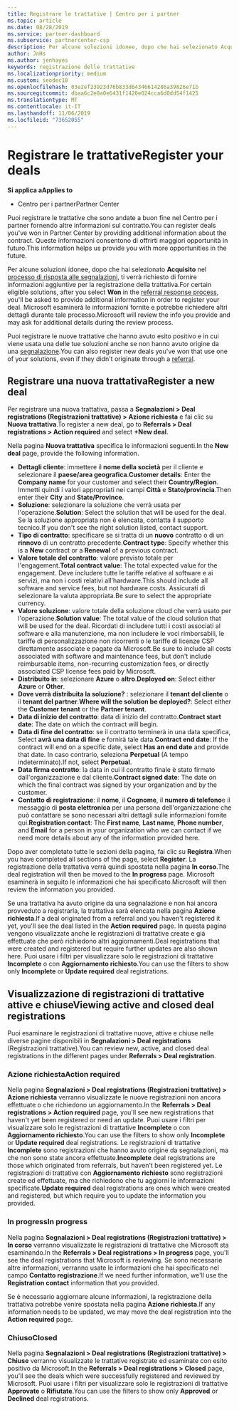 ```yaml
---
title: Registrare le trattative | Centro per i partner
ms.topic: article
ms.date: 08/28/2019
ms.service: partner-dashboard
ms.subservice: partnercenter-csp
description: Per alcune soluzioni idonee, dopo che hai selezionato Acquisito, ti verrà richiesto di fornire informazioni aggiuntive per la registrazione della trattativa. Microsoft esaminerà le informazioni fornite e potrebbe richiedere altri dettagli durante tale processo.
author: JnHs
ms.author: jenhayes
keywords: registrazione delle trattative
ms.localizationpriority: medium
ms.custom: seodec18
ms.openlocfilehash: 03e2ef23923d76b833d64346614286a39826e71b
ms.sourcegitcommit: dbaa6c2e8a0e6431f1420e024cca6d0dd54f1425
ms.translationtype: MT
ms.contentlocale: it-IT
ms.lasthandoff: 11/06/2019
ms.locfileid: "73652055"
---
```

# <a name="register-your-deals"></a><span data-ttu-id="492ea-105">Registrare le trattative</span><span class="sxs-lookup"><span data-stu-id="492ea-105">Register your deals</span></span>

<span data-ttu-id="492ea-106">**Si applica a**</span><span class="sxs-lookup"><span data-stu-id="492ea-106">**Applies to**</span></span>

-  <span data-ttu-id="492ea-107">Centro per i partner</span><span class="sxs-lookup"><span data-stu-id="492ea-107">Partner Center</span></span>

<span data-ttu-id="492ea-108">Puoi registrare le trattative che sono andate a buon fine nel Centro per i partner fornendo altre informazioni sul contratto.</span><span class="sxs-lookup"><span data-stu-id="492ea-108">You can register deals you've won in Partner Center by providing additional information about the contract.</span></span> <span data-ttu-id="492ea-109">Queste informazioni consentono di offrirti maggiori opportunità in futuro.</span><span class="sxs-lookup"><span data-stu-id="492ea-109">This information helps us provide you with more opportunities in the future.</span></span>

<span data-ttu-id="492ea-110">Per alcune soluzioni idonee, dopo che hai selezionato **Acquisito** nel [processo di risposta alle segnalazioni](responding-to-referrals.md), ti verrà richiesto di fornire informazioni aggiuntive per la registrazione della trattativa.</span><span class="sxs-lookup"><span data-stu-id="492ea-110">For certain eligible solutions, after you select **Won** in the [referral response process](responding-to-referrals.md), you'll be asked to provide additional information in order to register your deal.</span></span> <span data-ttu-id="492ea-111">Microsoft esaminerà le informazioni fornite e potrebbe richiedere altri dettagli durante tale processo.</span><span class="sxs-lookup"><span data-stu-id="492ea-111">Microsoft will review the info you provide and may ask for additional details during the review process.</span></span>

<span data-ttu-id="492ea-112">Puoi registrare le nuove trattative che hanno avuto esito positivo e in cui viene usata una delle tue soluzioni anche se non hanno avuto origine da una [segnalazione](referrals.md).</span><span class="sxs-lookup"><span data-stu-id="492ea-112">You can also register new deals you've won that use one of your solutions, even if they didn't originate through a [referral](referrals.md).</span></span> 

## <a name="register-a-new-deal"></a><span data-ttu-id="492ea-113">Registrare una nuova trattativa</span><span class="sxs-lookup"><span data-stu-id="492ea-113">Register a new deal</span></span>

<span data-ttu-id="492ea-114">Per registrare una nuova trattativa, passa a **Segnalazioni > Deal registrations (Registrazioni trattative) > Azione richiesta** e fai clic su **Nuova trattativa**.</span><span class="sxs-lookup"><span data-stu-id="492ea-114">To register a new deal, go to **Referrals > Deal registrations > Action required** and select **+New deal**.</span></span>

<span data-ttu-id="492ea-115">Nella pagina **Nuova trattativa** specifica le informazioni seguenti.</span><span class="sxs-lookup"><span data-stu-id="492ea-115">In the **New deal** page, provide the following information.</span></span>

- <span data-ttu-id="492ea-116">**Dettagli cliente**: immettere il **nome della società** per il cliente e selezionare il **paese/area geografica**.</span><span class="sxs-lookup"><span data-stu-id="492ea-116">**Customer details**: Enter the **Company name** for your customer and select their **Country/Region**.</span></span> <span data-ttu-id="492ea-117">Immetti quindi i valori appropriati nei campi **Città** e **Stato/provincia**.</span><span class="sxs-lookup"><span data-stu-id="492ea-117">Then enter their **City** and **State/Province**.</span></span>
- <span data-ttu-id="492ea-118">**Soluzione**: selezionare la soluzione che verrà usata per l'operazione.</span><span class="sxs-lookup"><span data-stu-id="492ea-118">**Solution**: Select the solution that will be used for the deal.</span></span> <span data-ttu-id="492ea-119">Se la soluzione appropriata non è elencata, contatta il supporto tecnico.</span><span class="sxs-lookup"><span data-stu-id="492ea-119">If you don't see the right solution listed, contact support.</span></span>
- <span data-ttu-id="492ea-120">**Tipo di contratto**: specificare se si tratta di un **nuovo** contratto o di un **rinnovo** di un contratto precedente.</span><span class="sxs-lookup"><span data-stu-id="492ea-120">**Contract type**: Specify whether this is a **New** contract or a **Renewal** of a previous contract.</span></span>
- <span data-ttu-id="492ea-121">**Valore totale del contratto**: valore previsto totale per l'engagement.</span><span class="sxs-lookup"><span data-stu-id="492ea-121">**Total contract value**: The total expected value for the engagement.</span></span> <span data-ttu-id="492ea-122">Deve includere tutte le tariffe relative al software e ai servizi, ma non i costi relativi all'hardware.</span><span class="sxs-lookup"><span data-stu-id="492ea-122">This should include all software and service fees, but not hardware costs.</span></span> <span data-ttu-id="492ea-123">Assicurati di selezionare la valuta appropriata.</span><span class="sxs-lookup"><span data-stu-id="492ea-123">Be sure to select the appropriate currency.</span></span>
- <span data-ttu-id="492ea-124">**Valore soluzione**: valore totale della soluzione cloud che verrà usato per l'operazione.</span><span class="sxs-lookup"><span data-stu-id="492ea-124">**Solution value**: The total value of the cloud solution that will be used for the deal.</span></span> <span data-ttu-id="492ea-125">Ricordati di includere tutti i costi associati al software e alla manutenzione, ma non includere le voci rimborsabili, le tariffe di personalizzazione non ricorrenti o le tariffe di licenze CSP direttamente associate e pagate da Microsoft.</span><span class="sxs-lookup"><span data-stu-id="492ea-125">Be sure to include all costs associated with software and maintenance fees, but don't include reimbursable items, non-recurring customization fees, or directly associated CSP license fees paid by Microsoft.</span></span>
- <span data-ttu-id="492ea-126">**Distribuito in**: selezionare **Azure** o **altro**.</span><span class="sxs-lookup"><span data-stu-id="492ea-126">**Deployed on**: Select either **Azure** or **Other**.</span></span>
- <span data-ttu-id="492ea-127">**Dove verrà distribuita la soluzione?** : selezionare il **tenant del cliente** o il **tenant del partner**.</span><span class="sxs-lookup"><span data-stu-id="492ea-127">**Where will the solution be deployed?**: Select either the **Customer tenant** or the **Partner tenant**.</span></span>
- <span data-ttu-id="492ea-128">**Data di inizio del contratto**: data di inizio del contratto.</span><span class="sxs-lookup"><span data-stu-id="492ea-128">**Contract start date**: The date on which the contract will begin.</span></span>
- <span data-ttu-id="492ea-129">**Data di fine del contratto**: se il contratto terminerà in una data specifica, Select **avrà una data di fine** e fornirà tale data.</span><span class="sxs-lookup"><span data-stu-id="492ea-129">**Contract end date**: If the contract will end on a specific date, select **Has an end date** and provide that date.</span></span> <span data-ttu-id="492ea-130">In caso contrario, seleziona **Perpetual** (A tempo indeterminato).</span><span class="sxs-lookup"><span data-stu-id="492ea-130">If not, select **Perpetual**.</span></span>
- <span data-ttu-id="492ea-131">**Data firma contratto**: la data in cui il contratto finale è stato firmato dall'organizzazione e dal cliente.</span><span class="sxs-lookup"><span data-stu-id="492ea-131">**Contract signed date**: The date on which the final contract was signed by your organization and by the customer.</span></span>
- <span data-ttu-id="492ea-132">**Contatto di registrazione**: il **nome**, il **Cognome**, il **numero di telefono**e il messaggio di **posta elettronica** per una persona dell'organizzazione che può contattare se sono necessari altri dettagli sulle informazioni fornite qui.</span><span class="sxs-lookup"><span data-stu-id="492ea-132">**Registration contact**: The **First name**, **Last name**, **Phone number**, and **Email** for a person in your organization who we can contact if we need more details about any of the information provided here.</span></span>

<span data-ttu-id="492ea-133">Dopo aver completato tutte le sezioni della pagina, fai clic su **Registra**.</span><span class="sxs-lookup"><span data-stu-id="492ea-133">When you have completed all sections of the page, select **Register**.</span></span> <span data-ttu-id="492ea-134">La registrazione della trattativa verrà quindi spostata nella pagina **In corso**.</span><span class="sxs-lookup"><span data-stu-id="492ea-134">The deal registration will then be moved to the **In progress** page.</span></span> <span data-ttu-id="492ea-135">Microsoft esaminerà in seguito le informazioni che hai specificato.</span><span class="sxs-lookup"><span data-stu-id="492ea-135">Microsoft will then review the information you provided.</span></span>

<span data-ttu-id="492ea-136">Se una trattativa ha avuto origine da una segnalazione e non hai ancora provveduto a registrarla, la trattativa sarà elencata nella pagina **Azione richiesta**.</span><span class="sxs-lookup"><span data-stu-id="492ea-136">If a deal originated from a referral and you haven't registered it yet, you'll see the deal listed in the **Action required** page.</span></span> <span data-ttu-id="492ea-137">In questa pagina vengono visualizzate anche le registrazioni di trattative create e già effettuate che però richiedono altri aggiornamenti.</span><span class="sxs-lookup"><span data-stu-id="492ea-137">Deal registrations that were created and registered but require further updates are also shown here.</span></span> <span data-ttu-id="492ea-138">Puoi usare i filtri per visualizzare solo le registrazioni di trattative **Incomplete** o con **Aggiornamento richiesto**.</span><span class="sxs-lookup"><span data-stu-id="492ea-138">You can use the filters to show only **Incomplete** or **Update required** deal registrations.</span></span>

## <a name="viewing-active-and-closed-deal-registrations"></a><span data-ttu-id="492ea-139">Visualizzazione di registrazioni di trattative attive e chiuse</span><span class="sxs-lookup"><span data-stu-id="492ea-139">Viewing active and closed deal registrations</span></span>

<span data-ttu-id="492ea-140">Puoi esaminare le registrazioni di trattative nuove, attive e chiuse nelle diverse pagine disponibili in **Segnalazioni > Deal registrations** (Registrazioni trattative).</span><span class="sxs-lookup"><span data-stu-id="492ea-140">You can review new, active, and closed deal registrations in the different pages under **Referrals > Deal registration**.</span></span>

### <a name="action-required"></a><span data-ttu-id="492ea-141">Azione richiesta</span><span class="sxs-lookup"><span data-stu-id="492ea-141">Action required</span></span>

<span data-ttu-id="492ea-142">Nella pagina **Segnalazioni > Deal registrations (Registrazioni trattative) > Azione richiesta** verranno visualizzate le nuove registrazioni non ancora effettuate o che richiedono un aggiornamento.</span><span class="sxs-lookup"><span data-stu-id="492ea-142">In the **Referrals > Deal registrations > Action required** page, you'll see new registrations that haven't yet been registered or need an update.</span></span> <span data-ttu-id="492ea-143">Puoi usare i filtri per visualizzare solo le registrazioni di trattative **Incomplete** o con **Aggiornamento richiesto**.</span><span class="sxs-lookup"><span data-stu-id="492ea-143">You can use the filters to show only **Incomplete** or **Update required** deal registrations.</span></span> <span data-ttu-id="492ea-144">Le registrazioni di trattative **Incomplete** sono registrazioni che hanno avuto origine da segnalazioni, ma che non sono state ancora effettuate.</span><span class="sxs-lookup"><span data-stu-id="492ea-144">**Incomplete** deal registrations are those which originated from referrals, but haven't been registered yet.</span></span> <span data-ttu-id="492ea-145">Le registrazioni di trattative con **Aggiornamento richiesto** sono registrazioni create ed effettuate, ma che richiedono che tu aggiorni le informazioni specificate.</span><span class="sxs-lookup"><span data-stu-id="492ea-145">**Update required** deal registrations are ones which were created and registered, but which require you to update the information you provided.</span></span>

### <a name="in-progress"></a><span data-ttu-id="492ea-146">In progress</span><span class="sxs-lookup"><span data-stu-id="492ea-146">In progress</span></span>

<span data-ttu-id="492ea-147">Nella pagina **Segnalazioni > Deal registrations (Registrazioni trattative) > In corso** verranno visualizzate le registrazioni di trattative che Microsoft sta esaminando.</span><span class="sxs-lookup"><span data-stu-id="492ea-147">In the **Referrals > Deal registrations > In progress** page, you'll see the deal registrations that Microsoft is reviewing.</span></span> <span data-ttu-id="492ea-148">Se sono necessarie altre informazioni, verranno usate le informazioni che hai specificato nel campo **Contatto registrazione**.</span><span class="sxs-lookup"><span data-stu-id="492ea-148">If we need further information, we'll use the **Registration contact** information that you provided.</span></span>

<span data-ttu-id="492ea-149">Se è necessario aggiornare alcune informazioni, la registrazione della trattativa potrebbe venire spostata nella pagina **Azione richiesta**.</span><span class="sxs-lookup"><span data-stu-id="492ea-149">If any information needs to be updated, we may move the deal registration into the **Action required** page.</span></span>

### <a name="closed"></a><span data-ttu-id="492ea-150">Chiuso</span><span class="sxs-lookup"><span data-stu-id="492ea-150">Closed</span></span>

<span data-ttu-id="492ea-151">Nella pagina **Segnalazioni > Deal registrations (Registrazioni trattative) > Chiuse** verranno visualizzate le trattative registrate ed esaminate con esito positivo da Microsoft.</span><span class="sxs-lookup"><span data-stu-id="492ea-151">In the **Referrals > Deal registrations > Closed** page, you'll see the deals which were successfully registered and reviewed by Microsoft.</span></span> <span data-ttu-id="492ea-152">Puoi usare i filtri per visualizzare solo le registrazioni di trattative **Approvate** o **Rifiutate**.</span><span class="sxs-lookup"><span data-stu-id="492ea-152">You can use the filters to show only **Approved** or **Declined** deal registrations.</span></span>
